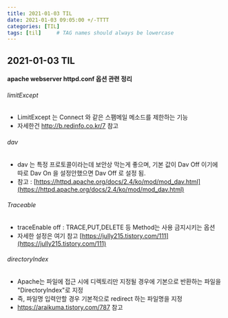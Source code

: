 ```yaml
---
title: 2021-01-03 TIL
date: 2021-01-03 09:05:00 +/-TTTT
categories: [TIL]
tags: [til]     # TAG names should always be lowercase
---
```

 
## 2021-01-03 TIL 


#### apache webserver httpd.conf 옵션 관련 정리

###### limitExcept
- LimitExcept 는 Connect 와 같은 스팸메일 메소드를 제한하는 기능
- 자세한건 http://b.redinfo.co.kr/7 참고


###### dav

- dav 는 특정 프로토콜이라는데 보안상 막는게 좋으며, 기본 값이 Dav Off 이기에 따로 Dav On 을 설정안했으면 Dav Off 로 설정 됨.
- 참고 : [https://httpd.apache.org/docs/2.4/ko/mod/mod_dav.html](https://httpd.apache.org/docs/2.4/ko/mod/mod_dav.html)


###### Traceable
- traceEnable off : TRACE,PUT,DELETE 등 Method는 사용 금지시키는 옵션
- 자세한 설정은 여기 참고 [https://jully215.tistory.com/111](https://jully215.tistory.com/111)


###### directoryIndex
- Apache는 파일에 접근 시에 디렉토리만 지정될 경우에 기본으로 반환하는 파일을 "DirectoryIndex"로 지정
- 즉, 파일명 입력안할 경우 기본적으로 redirect 하는 파일명을 지정
- https://araikuma.tistory.com/787 참고 